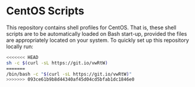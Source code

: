 # CentOS Scripts
This repository contains shell profiles for CentOS. That is, these shell scripts are to be automatically loaded on Bash start-up, provided the files are appropriately located on your system. To quickly set up this repository locally run:

```bash
<<<<<<< HEAD
sh -c $(curl -sL https://git.io/vwRtW)
=======
/bin/bash -c "$(curl -sL https://git.io/vwRtW)"
>>>>>>> 093ce61b9b8d44340af45d04cd5bfab1dc1846e0
```
